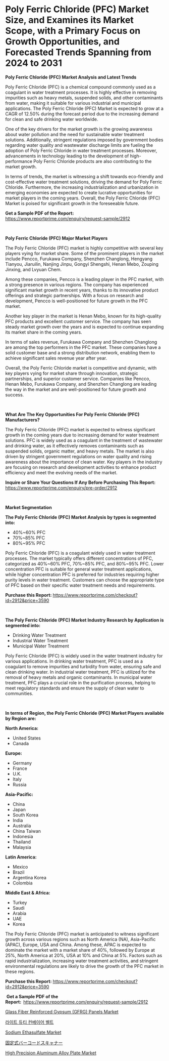 <p><h1>Poly Ferric Chloride (PFC) Market Size, and Examines its Market Scope, with a Primary Focus on Growth Opportunities, and Forecasted Trends Spanning from 2024 to 2031</h1></p><p><strong>Poly Ferric Chloride (PFC) Market Analysis and Latest Trends</strong></p>
<p><p>Poly Ferric Chloride (PFC) is a chemical compound commonly used as a coagulant in water treatment processes. It is highly effective in removing impurities such as heavy metals, suspended solids, and other contaminants from water, making it suitable for various industrial and municipal applications. The Poly Ferric Chloride (PFC) Market is expected to grow at a CAGR of 12.50% during the forecast period due to the increasing demand for clean and safe drinking water worldwide.</p><p>One of the key drivers for the market growth is the growing awareness about water pollution and the need for sustainable water treatment solutions. Additionally, stringent regulations imposed by government bodies regarding water quality and wastewater discharge limits are fueling the adoption of Poly Ferric Chloride in water treatment processes. Moreover, advancements in technology leading to the development of high-performance Poly Ferric Chloride products are also contributing to the market growth.</p><p>In terms of trends, the market is witnessing a shift towards eco-friendly and cost-effective water treatment solutions, driving the demand for Poly Ferric Chloride. Furthermore, the increasing industrialization and urbanization in emerging economies are expected to create lucrative opportunities for market players in the coming years. Overall, the Poly Ferric Chloride (PFC) Market is poised for significant growth in the foreseeable future.</p></p>
<p><strong>Get a Sample PDF of the Report:&nbsp;</strong> <a href="https://www.reportprime.com/enquiry/request-sample/2912">https://www.reportprime.com/enquiry/request-sample/2912</a></p>
<p>&nbsp;</p>
<p><strong>Poly Ferric Chloride (PFC) Major Market Players</strong></p>
<p><p>The Poly Ferric Chloride (PFC) market is highly competitive with several key players vying for market share. Some of the prominent players in the market include Pencco, Furukawa Company, Shenzhen Changlong, Hengyang Tianyou, Jiaruilin, Nanjing Jinpu, Gongyi Shengshi, Henan Mebo, Zouping Jinxing, and Lvyuan Chem.</p><p>Among these companies, Pencco is a leading player in the PFC market, with a strong presence in various regions. The company has experienced significant market growth in recent years, thanks to its innovative product offerings and strategic partnerships. With a focus on research and development, Pencco is well-positioned for future growth in the PFC market.</p><p>Another key player in the market is Henan Mebo, known for its high-quality PFC products and excellent customer service. The company has seen steady market growth over the years and is expected to continue expanding its market share in the coming years.</p><p>In terms of sales revenue, Furukawa Company and Shenzhen Changlong are among the top performers in the PFC market. These companies have a solid customer base and a strong distribution network, enabling them to achieve significant sales revenue year after year.</p><p>Overall, the Poly Ferric Chloride market is competitive and dynamic, with key players vying for market share through innovation, strategic partnerships, and superior customer service. Companies like Pencco, Henan Mebo, Furukawa Company, and Shenzhen Changlong are leading the way in the market and are well-positioned for future growth and success.</p></p>
<p>&nbsp;</p>
<p><strong>What Are The Key Opportunities For Poly Ferric Chloride (PFC) Manufacturers?</strong></p>
<p><p>The Poly Ferric Chloride (PFC) market is expected to witness significant growth in the coming years due to increasing demand for water treatment solutions. PFC is widely used as a coagulant in the treatment of wastewater and drinking water, as it effectively removes contaminants such as suspended solids, organic matter, and heavy metals. The market is also driven by stringent government regulations on water quality and rising awareness about the importance of clean water. Key players in the industry are focusing on research and development activities to enhance product efficiency and meet the evolving needs of the market.</p></p>
<p><strong>Inquire or Share Your Questions If Any Before Purchasing This Report:</strong> <a href="https://www.reportprime.com/enquiry/pre-order/2912">https://www.reportprime.com/enquiry/pre-order/2912</a></p>
<p>&nbsp;</p>
<p><strong>Market Segmentation</strong></p>
<p><strong>The Poly Ferric Chloride (PFC) Market Analysis by types is segmented into:</strong></p>
<p><ul><li>40%~60% PFC</li><li>70%~85% PFC</li><li>80%~95% PFC</li></ul></p>
<p><p>Poly Ferric Chloride (PFC) is a coagulant widely used in water treatment processes. The market typically offers different concentrations of PFC, categorized as 40%~60% PFC, 70%~85% PFC, and 80%~95% PFC. Lower concentration PFC is suitable for general water treatment applications, while higher concentration PFC is preferred for industries requiring higher purity levels in water treatment. Customers can choose the appropriate type of PFC based on their specific water treatment needs and requirements.</p></p>
<p><strong>Purchase this Report:&nbsp;</strong><a href="https://www.reportprime.com/checkout?id=2912&price=3590">https://www.reportprime.com/checkout?id=2912&price=3590</a></p>
<p>&nbsp;</p>
<p><strong>The Poly Ferric Chloride (PFC) Market Industry Research by Application is segmented into:</strong></p>
<p><ul><li>Drinking Water Treatment</li><li>Industrial Water Treatment</li><li>Municipal Water Treatment</li></ul></p>
<p><p>Poly Ferric Chloride (PFC) is widely used in the water treatment industry for various applications. In drinking water treatment, PFC is used as a coagulant to remove impurities and turbidity from water, ensuring safe and clean drinking water. In industrial water treatment, PFC is utilized for the removal of heavy metals and organic contaminants. In municipal water treatment, PFC plays a crucial role in the purification process, helping to meet regulatory standards and ensure the supply of clean water to communities.</p></p>
<p>&nbsp;</p>
<p><strong>In terms of Region, the Poly Ferric Chloride (PFC) Market Players available by Region are:</strong></p>
<p>
    <p> <strong> North America: </strong>
        <ul>
            <li>United States</li>
            <li>Canada</li>
        </ul>
        </p> 
    <p> <strong> Europe: </strong>
        <ul>
            <li>Germany</li>
            <li>France</li>
            <li>U.K.</li>
            <li>Italy</li>
            <li>Russia</li>
        </ul>
        </p> 
    <p> <strong> Asia-Pacific: </strong>
        <ul>
            <li>China</li>
            <li>Japan</li>
            <li>South Korea</li>
            <li>India</li>
            <li>Australia</li>
            <li>China Taiwan</li>
            <li>Indonesia</li>
            <li>Thailand</li>
            <li>Malaysia</li>
        </ul>
        </p> 
    <p> <strong> Latin America: </strong>
        <ul>
            <li>Mexico</li>
            <li>Brazil</li>
            <li>Argentina Korea</li>
            <li>Colombia</li>
        </ul>
        </p> 
    <p> <strong> Middle East & Africa: </strong>
        <ul>
            <li>Turkey</li>
            <li>Saudi</li>
            <li>Arabia</li>
            <li>UAE</li>
            <li>Korea</li>
        </ul>
    </p>
    </p>
<p><p>The Poly Ferric Chloride (PFC) market is anticipated to witness significant growth across various regions such as North America (NA), Asia-Pacific (APAC), Europe, USA and China. Among these, APAC is expected to dominate the market with a market share of 40%, followed by Europe at 25%, North America at 20%, USA at 10% and China at 5%. Factors such as rapid industrialization, increasing water treatment activities, and stringent environmental regulations are likely to drive the growth of the PFC market in these regions.</p></p>
<p><strong>Purchase this Report: </strong><a href="https://www.reportprime.com/checkout?id=2912&price=3590">https://www.reportprime.com/checkout?id=2912&price=3590</a></p>
<p>&nbsp;<strong>Get a Sample PDF of the Report:&nbsp;&nbsp;</strong><a href="https://www.reportprime.com/enquiry/request-sample/2912">https://www.reportprime.com/enquiry/request-sample/2912</a></p>
<p><strong></strong></p>
<p><p><a href="https://github.com/brentleyjimmiealvaradoz4l1rea/Market-Research-Report-List-1/blob/main/glass-fiber-reinforced-gypsum-gfrg-panels-market.md">Glass Fiber Reinforced Gypsum (GFRG) Panels Market</a></p><p><a href="https://medium.com/@kenyonjohns/%EA%B2%BD%EB%9F%89-%EC%BB%A8%EB%B2%A0%EC%9D%B4%EC%96%B4-%EB%B2%A8%ED%8A%B8-%EC%8B%9C%EC%9E%A5-%EA%B7%9C%EB%AA%A8-%EB%B0%8F-%EC%8B%9C%EC%9E%A5-%EB%8F%99%ED%96%A5-%EC%99%84%EC%A0%84%ED%95%9C-%EC%82%B0%EC%97%85-%EA%B0%9C%EC%9A%94-2024%EB%85%84%EB%B6%80%ED%84%B0-2031%EB%85%84%EA%B9%8C%EC%A7%80-e5ae6d342ea7">라이트 듀티 컨베이어 벨트</a></p><p><a href="https://github.com/eeaveuhhh/Market-Research-Report-List-1/blob/main/sodium-ethasulfate-market.md">Sodium Ethasulfate Market</a></p><p><a href="https://github.com/gfggqjbfys368009/Market-Research-Report-List-1/blob/main/23904982227.md">固定式バーコードスキャナー</a></p><p><a href="https://issuu.com/reportprime-2/docs/high-precision-aluminum-alloy-plate-market-size-20">High Precision Aluminum Alloy Plate Market</a></p></p>